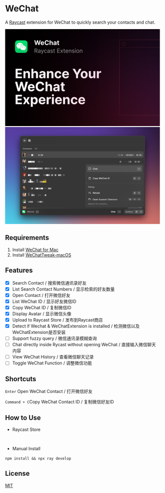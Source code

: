 # WeChat

A [Raycast](https://www.raycast.com) extension for WeChat to quickly search your contacts and chat.

![WeChat](./assets/cover.png)
![WeChat Showcase](./metadata/showcase.png)

## Requirements

1. Install [WeChat for Mac](https://www.wechat.com) 
2. Install [WeChatTweak-macOS](https://github.com/Sunnyyoung/WeChatTweak-macOS) 

## Features

- [x] Search Contact / 搜索微信通讯录好友
- [x] List Search Contact Numbers / 显示检索的好友数量
- [x] Open Contact / 打开微信好友
- [x] List WeChat ID / 显示好友微信ID
- [x] Copy WeChat ID / 复制微信ID
- [x] Display Avatar / 显示微信头像
- [x] Upload to Raycast Store / 发布到Raycast商店
- [x] Detect if Wechat & WeChatExtension is installed / 检测微信以及WeChatExtension是否安装
- [ ] Support fuzzy query / 微信通讯录模糊查询
- [ ] Chat directly inside Rycast without opening WeChat / 直接输入微信聊天内容
- [ ] View WeChat History / 查看微信聊天记录
- [ ] Toggle WeChat Function / 调整微信功能

## Shortcuts
`Enter` Open WeChat Contact / 打开微信好友

`Command + C`Copy WeChat Contact ID / 复制微信好友ID

## How to Use

- Raycast Store
<p align="center">
<a href="https://www.raycast.com/raffeyang/wechat"><img src="https://www.raycast.com/raffeyang/wechat/install_button@2x.png" height="64" style="height: 64px;" alt=""></a>
</p>

- Manual Install

`npm install && npx ray develop`

## License

[MIT](LICENSE)
